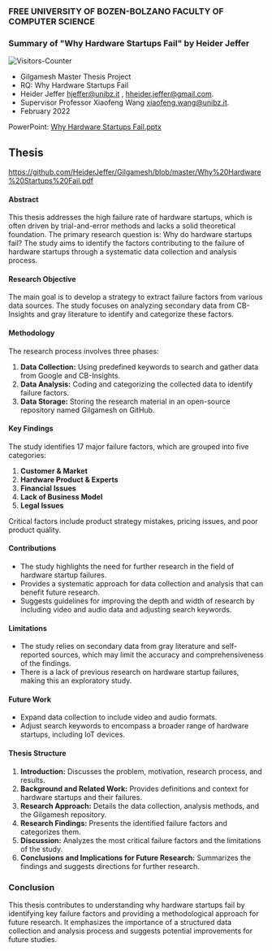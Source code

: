 ### FREE UNIVERSITY OF BOZEN-BOLZANO FACULTY OF COMPUTER SCIENCE
### Summary of "Why Hardware Startups Fail" by Heider Jeffer

<img src = "https://github-vistors-counter.onrender.com/github?username=https://github.com/HeiderJeffer/Gilgamesh/" alt = "Visitors-Counter"/>


- Gilgamesh Master Thesis Project
- RQ: Why Hardware Startups Fail
- Heider Jeffer hjeffer@unibz.it , hheider.jeffer@gmail.com.
- Supervisor Professor Xiaofeng Wang xiaofeng.wang@unibz.it.
- February 2022
  

PowerPoint: [Why Hardware Startups Fail.pptx](https://github.com/HeiderJeffer/Gilgamesh/files/8622357/Why.Hardware.Startups.Fail.pptx)

## Thesis

https://github.com/HeiderJeffer/Gilgamesh/blob/master/Why%20Hardware%20Startups%20Fail.pdf




#### Abstract
This thesis addresses the high failure rate of hardware startups, which is often driven by trial-and-error methods and lacks a solid theoretical foundation. The primary research question is: Why do hardware startups fail? The study aims to identify the factors contributing to the failure of hardware startups through a systematic data collection and analysis process.

#### Research Objective
The main goal is to develop a strategy to extract failure factors from various data sources. The study focuses on analyzing secondary data from CB-Insights and gray literature to identify and categorize these factors.

#### Methodology
The research process involves three phases:
1. **Data Collection:** Using predefined keywords to search and gather data from Google and CB-Insights.
2. **Data Analysis:** Coding and categorizing the collected data to identify failure factors.
3. **Data Storage:** Storing the research material in an open-source repository named Gilgamesh on GitHub.

#### Key Findings
The study identifies 17 major failure factors, which are grouped into five categories:
1. **Customer & Market**
2. **Hardware Product & Experts**
3. **Financial Issues**
4. **Lack of Business Model**
5. **Legal Issues**

Critical factors include product strategy mistakes, pricing issues, and poor product quality.

#### Contributions
- The study highlights the need for further research in the field of hardware startup failures.
- Provides a systematic approach for data collection and analysis that can benefit future research.
- Suggests guidelines for improving the depth and width of research by including video and audio data and adjusting search keywords.

#### Limitations
- The study relies on secondary data from gray literature and self-reported sources, which may limit the accuracy and comprehensiveness of the findings.
- There is a lack of previous research on hardware startup failures, making this an exploratory study.

#### Future Work
- Expand data collection to include video and audio formats.
- Adjust search keywords to encompass a broader range of hardware startups, including IoT devices.

#### Thesis Structure
1. **Introduction:** Discusses the problem, motivation, research process, and results.
2. **Background and Related Work:** Provides definitions and context for hardware startups and their failures.
3. **Research Approach:** Details the data collection, analysis methods, and the Gilgamesh repository.
4. **Research Findings:** Presents the identified failure factors and categorizes them.
5. **Discussion:** Analyzes the most critical failure factors and the limitations of the study.
6. **Conclusions and Implications for Future Research:** Summarizes the findings and suggests directions for further research.

### Conclusion
This thesis contributes to understanding why hardware startups fail by identifying key failure factors and providing a methodological approach for future research. It emphasizes the importance of a structured data collection and analysis process and suggests potential improvements for future studies.
